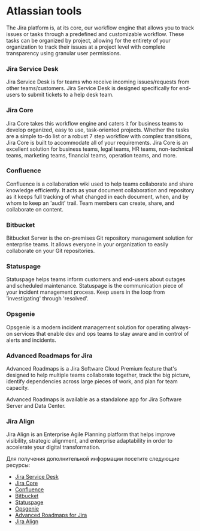 # Atlassian tools

The Jira platform is, at its core, our workflow engine that allows you to track issues or tasks through a predefined and customizable workflow. These tasks can be organized by project, allowing for the entirety of your organization to track their issues at a project level with complete transparency using granular user permissions.

### Jira Service Desk

Jira Service Desk is for teams who receive incoming issues/requests from other teams/customers.
Jira Service Desk is designed specifically for end-users to submit tickets to a help desk team.

### Jira Core

Jira Core takes this workflow engine and caters it for business teams to develop organized, easy to use, task-oriented projects. Whether the tasks are a simple to-do list or a robust 7 step workflow with complex transitions, Jira Core is built to accommodate all of your requirements. Jira Core is an excellent solution for business teams, legal teams, HR teams, non-technical teams, marketing teams, financial teams, operation teams, and more.

### Confluence

Confluence is a collaboration wiki used to help teams collaborate and share knowledge efficiently. It acts as your document collaboration and repository as it keeps full tracking of what changed in each document, when, and by whom to keep an 'audit' trail. Team members can create, share, and collaborate on content.

### Bitbucket

Bitbucket Server is the on-premises Git repository management solution for enterprise teams. It allows everyone in your organization to easily collaborate on your Git repositories.

### Statuspage

Statuspage helps teams inform customers and end-users about outages and scheduled maintenance. Statuspage is the communication piece of your incident management process. Keep users in the loop from 'investigating' through 'resolved'.

### Opsgenie

Opsgenie is a modern incident management solution for operating always-on services that enable dev and ops teams to stay aware and in control of alerts and incidents.

### Advanced Roadmaps for Jira

Advanced Roadmaps is a Jira Software Cloud Premium feature that's designed to help multiple teams collaborate together, track the big picture, identify dependencies across large pieces of work, and plan for team capacity.

Advanced Roadmaps is available as a standalone app for Jira Software Server and Data Center.

### Jira Align

Jira Align is an Enterprise Agile Planning platform that helps improve visibility, strategic alignment, and enterprise adaptability in order to accelerate your digital transformation.

Для получения дополнительной информации посетите следующие ресурсы:

- [Jira Service Desk](https://www.atlassian.com/software/jira/service-management/features/service-desk)
- [Jira Core](https://www.atlassian.com/software/jira/work-management)
- [Confluence](https://www.atlassian.com/wac/software/confluence?)
- [Bitbucket](https://bitbucket.org/product/)
- [Statuspage](https://www.atlassian.com/software/statuspage)
- [Opsgenie](https://www.atlassian.com/software/opsgenie)
- [Advanced Roadmaps for Jira](https://www.atlassian.com/software/jira/features/roadmaps)
- [Jira Align](https://www.atlassian.com/software/jira/align)
